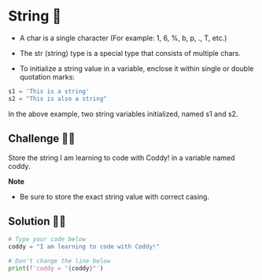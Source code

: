# String 💬
- A char is a single character (For example: 1, 6, %, b, p, ., T, etc.)

- The str (string) type is a special type that consists of multiple chars.

- To initialize a string value in a variable, enclose it within single or double quotation marks:
```py
s1 = 'This is a string'
s2 = "This is also a string"
```
In the above example, two string variables initialized, named s1 and s2. 


## Challenge 🤔🤔

Store the string I am learning to code with Coddy! in a variable named coddy.

 **Note**
 - Be sure to store the exact string value with correct casing.

## Solution 🤗🤓

```py
# Type your code below
coddy = "I am learning to code with Coddy!"

# Don't change the line below
print(f'coddy = "{coddy}"')

```
